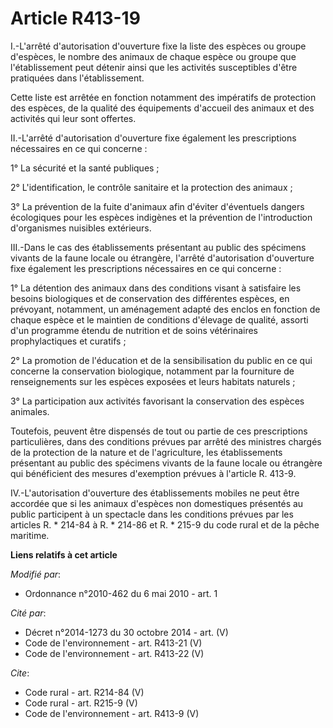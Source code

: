 # Article R413-19

I.-L'arrêté d'autorisation d'ouverture fixe la liste des espèces ou groupe d'espèces, le nombre des animaux de chaque espèce
ou groupe que l'établissement peut détenir ainsi que les activités susceptibles d'être pratiquées dans l'établissement. 

Cette liste est arrêtée en fonction notamment des impératifs de protection des espèces, de la qualité des équipements
d'accueil des animaux et des activités qui leur sont offertes. 

II.-L'arrêté d'autorisation d'ouverture fixe également les prescriptions nécessaires en ce qui concerne : 

1° La sécurité et la santé publiques ; 

2° L'identification, le contrôle sanitaire et la protection des animaux ; 

3° La prévention de la fuite d'animaux afin d'éviter d'éventuels dangers écologiques pour les espèces indigènes et la
prévention de l'introduction d'organismes nuisibles extérieurs. 

III.-Dans le cas des établissements présentant au public des spécimens vivants de la faune locale ou étrangère, l'arrêté
d'autorisation d'ouverture fixe également les prescriptions nécessaires en ce qui concerne : 

1° La détention des animaux dans des conditions visant à satisfaire les besoins biologiques et de conservation des
différentes espèces, en prévoyant, notamment, un aménagement adapté des enclos en fonction de chaque espèce et le maintien de
conditions d'élevage de qualité, assorti d'un programme étendu de nutrition et de soins vétérinaires prophylactiques et
curatifs ; 

2° La promotion de l'éducation et de la sensibilisation du public en ce qui concerne la conservation biologique, notamment
par la fourniture de renseignements sur les espèces exposées et leurs habitats naturels ; 

3° La participation aux activités favorisant la conservation des espèces animales. 

Toutefois, peuvent être dispensés de tout ou partie de ces prescriptions particulières, dans des conditions prévues par
arrêté des ministres chargés de la protection de la nature et de l'agriculture, les établissements présentant au public des
spécimens vivants de la faune locale ou étrangère qui bénéficient des mesures d'exemption prévues à l'article R. 413-9. 

IV.-L'autorisation d'ouverture des établissements mobiles ne peut être accordée que si les animaux d'espèces non domestiques
présentés au public participent à un spectacle dans les conditions prévues par les articles R. * 214-84 à R. * 214-86 et R. *
215-9 du code rural et de la pêche maritime.

**Liens relatifs à cet article**

_Modifié par_:

  - Ordonnance n°2010-462 du 6 mai 2010 - art. 1

_Cité par_:

  - Décret n°2014-1273 du 30 octobre 2014 - art. (V)
  - Code de l'environnement - art. R413-21 (V)
  - Code de l'environnement - art. R413-22 (V)

_Cite_:

  - Code rural - art. R214-84 (V)
  - Code rural - art. R215-9 (V)
  - Code de l'environnement - art. R413-9 (V)
